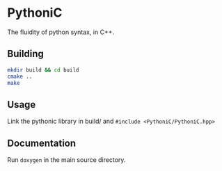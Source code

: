 # PythoniC

The fluidity of python syntax, in C++.

## Building

```bash
mkdir build && cd build
cmake ..
make
```

## Usage

Link the pythonic library in build/ and `#include <PythoniC/PythoniC.hpp>`

## Documentation

Run `doxygen` in the main source directory.